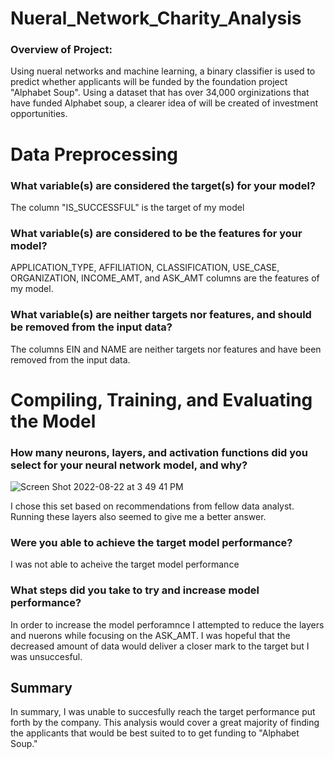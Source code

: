 # Nueral_Network_Charity_Analysis

### Overview of Project:

Using nueral networks and machine learning, a binary classifier is used to predict whether applicants will be funded by the foundation project "Alphabet Soup". Using a dataset that has over 34,000 orginizations that have funded Alphabet soup, a clearer idea of will be created of investment opportunities. 

# Data Preprocessing
### What variable(s) are considered the target(s) for your model?

The column "IS_SUCCESSFUL" is the target of my model

### What variable(s) are considered to be the features for your model?

APPLICATION_TYPE, AFFILIATION, CLASSIFICATION, USE_CASE, ORGANIZATION, INCOME_AMT, and ASK_AMT columns are the features of my model.

### What variable(s) are neither targets nor features, and should be removed from the input data?

The columns EIN and NAME are neither targets nor features and have been removed from the input data.

# Compiling, Training, and Evaluating the Model

### How many neurons, layers, and activation functions did you select for your neural network model, and why?

![Screen Shot 2022-08-22 at 3 49 41 PM](https://user-images.githubusercontent.com/100393032/186032264-018df440-cdb8-4b2e-b9b6-c61eb598c632.png)

I chose this set based on recommendations from fellow data analyst. Running these layers also seemed to give me a better answer.
### Were you able to achieve the target model performance?

I was not able to acheive the target model performance

### What steps did you take to try and increase model performance?

In order to increase the model perforamnce I attempted to reduce the layers and nuerons while focusing on the ASK_AMT. I was hopeful that the decreased amount of data would deliver a closer mark to the target but I was unsuccesful.
## Summary

In summary, I was unable to succesfully reach the target performance put forth by the company. This analysis would cover a great majority of finding the applicants that would be best suited to to get funding to "Alphabet Soup."
